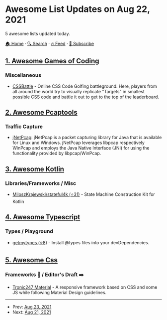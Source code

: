 # Awesome List Updates on Aug 22, 2021

5 awesome lists updated today.

[🏠 Home](/README.md) · [🔍 Search](https://test.trackawesomelist.com/search/) · [🔥 Feed](https://test.trackawesomelist.com/feed.xml) · [📮 Subscribe](https://trackawesomelist.us17.list-manage.com/subscribe?u=d2f0117aa829c83a63ec63c2f&id=36a103854c)



## [1. Awesome Games of Coding](/content/michelpereira/awesome-games-of-coding/README.md)

### Miscellaneous

*   [CSSBattle](https://cssbattle.dev) -  Online CSS Code Golfing battleground. Here, players from all around the world try to visually replicate "Targets" in smallest possible CSS code and battle it out to get to the top of the leaderboard.

## [2. Awesome Pcaptools](/content/caesar0301/awesome-pcaptools/README.md)

### Traffic Capture

*   [jNetPcap](https://sourceforge.net/projects/jnetpcap/): jNetPcap is a packet capturing library for Java that is available for Linux and Windows. jNetPcap leverages libpcap respectively WinPcap and employs the Java Native Interface (JNI) for using the functionality provided by libpcap/WinPcap.

## [3. Awesome Kotlin](/content/KotlinBy/awesome-kotlin/README.md)

### Libraries/Frameworks / Misc

*   [MiloszKrajewski/stateful4k (⭐31)](https://github.com/MiloszKrajewski/stateful4k) - State Machine Construction Kit for Kotlin

## [4. Awesome Typescript](/content/dzharii/awesome-typescript/README.md)

### Types / Playground

*   [getmytypes (⭐8)](https://github.com/halchester/getmytypes) - Install @types files into your devDependencies.

## [5. Awesome Css](/content/awesome-css-group/awesome-css/README.md)

### Frameworks :art: / Editor's Draft :black_nib:

*   [Tronic247 Material](https://material.pages.dev/) - A responsive framework based on CSS and some JS while following Material Design guidelines.

---

- Prev: [Aug 23, 2021](/content/2021/08/23/README.md)
- Next: [Aug 21, 2021](/content/2021/08/21/README.md)